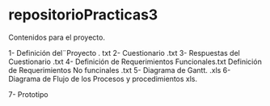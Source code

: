 # repositorioPracticas3
Contenidos para el proyecto.

1- Definición del¨Proyecto  . txt
2- Cuestionario		.txt
3- Respuestas del Cuestionario  .txt
4- Definición de Requerimientos  Funcionales.txt
   Definición de Requerimientos No funcinales .txt
5- Diagrama de Gantt.   .xls
6- Diagrama de Flujo de los Procesos y procedimientos xls.

7- Prototipo
